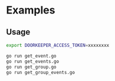 # Examples
## Usage
```bash
export DOORKEEPER_ACCESS_TOKEN=xxxxxxxx

go run get_event.go
go run get_events.go
go run get_group.go
go run get_group_events.go
```
